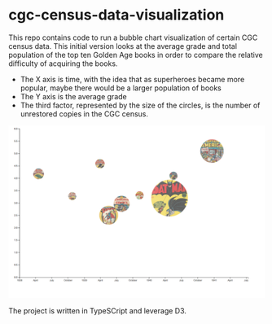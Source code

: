 # cgc-census-data-visualization

This repo contains code to run a bubble chart visualization of certain CGC census data.
This initial version looks at the average grade and total population of the top ten
Golden Age books in order to compare the relative difficulty of acquiring the books.

- The X axis is time, with the idea that as superheroes became more popular, maybe there would be a larger population of books
- The Y axis is the average grade
- The third factor, represented by the size of the circles, is the number of unrestored copies in the CGC census.

<img src="dataviz.png">

The project is written in TypeSCript and leverage D3.
